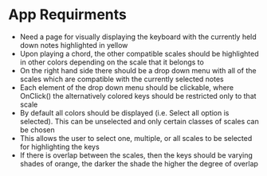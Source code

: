 # App Requirments

- Need a page for visually displaying the keyboard with the currently held down notes highlighted in yellow
- Upon playing a chord, the other compatible scales should be highlighted in other colors depending on the scale that it belongs to
- On the right hand side there should be a drop down menu with all of the scales which are compatible with the currently selected notes
- Each element of the drop down menu should be clickable, where OnClick() the alternatively colored keys should be restricted only to that scale
- By default all colors should be displayed (i.e. Select all option is selected). This can be unselected and only certain classes of scales can be chosen
- This allows the user to select one, multiple, or all scales to be selected for highlighting the keys
- If there is overlap between the scales, then the keys should be varying shades of orange, the darker the shade the higher the degree of overlap
 

